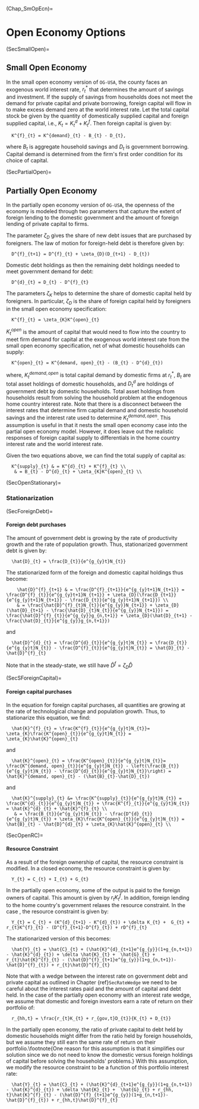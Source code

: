 (Chap_SmOpEcn)=
# Open Economy Options

(SecSmallOpen)=
## Small Open Economy
In the small open economy version of `OG-USA`, the county faces an exogenous world interest rate, $r^{*}_{t}$ that determines the amount of savings and investment.  If the supply of savings from households does not meet the demand for private capital and private borrowing, foreign capital will flow in to make excess demand zero at the world interest rate.  Let the total capital stock be given by the quantity of domestically supplied capital and foreign supplied capital, i.e., $K_{t}= K^{d}_{t}+K^{f}_{t}$.  Then foreign capital is given by:

```{math}
  K^{f}_{t} = K^{demand}_{t} - B_{t} - D_{t},
```

where $B_{t}$ is aggregate household savings and $D_{t}$ is government borrowing.  Capital demand is determined from the firm's first order condition for its choice of capital.

(SecPartialOpen)=
## Partially Open Economy

In the partially open economy version of `OG-USA`, the openness of the economy is modeled through two parameters that capture the extent of foreign lending to the domestic government and the amount of foreign lending of private capital to firms.


The parameter $\zeta_{D}$ gives the share of new debt issues that are purchased by foreigners.  The law of motion for foreign-held debt is therefore given by:

```{math}
  D^{f}_{t+1} = D^{f}_{t} + \zeta_{D}(D_{t+1} - D_{t})
```

Domestic debt holdings as then the remaining debt holdings needed to meet government demand for debt:

```{math}
  D^{d}_{t} = D_{t} - D^{f}_{t}
```


The parameters $\zeta_{K}$ helps to determine the share of domestic capital held by foreigners.  In particular, $\zeta_{D}$ is the share of foreign capital held by foreigners in the small open economy specification:

```{math}
  K^{f}_{t} = \zeta_{K}K^{open}_{t}
```

$K^{open}_{t}$ is the amount of capital that would need to flow into the country to meet firm demand for capital at the exogenous world interest rate from the small open economy specification, net of what domestic households can supply:

```{math}
  K^{open}_{t} = K^{demand, open}_{t} - (B_{t} - D^{d}_{t})
```

where, $K^{demand, open}_{t}$ is total capital demand by domestic firms at $r^
{*}_{t}$, $B_{t}$ are total asset holdings of domestic households, and $D^{d}_{t}$ are holdings of government debt by domestic households.  Total asset holdings from households result from solving the household problem at the endogenous home country interest rate.  Note that there is a disconnect between the interest rates that determine firm capital demand and domestic household savings and the interest rate used to determine $K^{demand, open}_{t}$.  This assumption is useful in that it nests the small open economy case into the partial open economy model.  However, it does leave out the realistic responses of foreign capital supply to differentials in the home country interest rate and the world interest rate.

Given the two equations above, we can find the total supply of capital as:

```{math}
  K^{supply}_{t} & = K^{d}_{t} + K^{f}_{t} \\
   & = B_{t} - D^{d}_{t} + \zeta_{K}K^{open}_{t} \\
```

(SecOpenStationary)=
### Stationarization

(SecForeignDebt)=
#### Foreign debt purchases

The amount of government debt is growing by the rate of productivity growth and the rate of population growth.  Thus, stationarized government debt is given by:

```{math}
  \hat{D}_{t} = \frac{D_{t}}{e^{g_{y}t}N_{t}}
```

The stationarized form of the foreign and domestic capital holdings thus become:

```{math}
    \hat{D}^{f}_{t+1} & = \frac{D^{f}_{t+1}}{e^{g_{y}t+1}N_{t+1}} = \frac{D^{f}_{t}}{e^{g_{y}t+1}N_{t+1}} + \zeta_{D}(\frac{D_{t+1}}{e^{g_{y}t+1}N_{t+1}} - \frac{D_{t}}{e^{g_{y}t+1}N_{t+1}}) \\
    & = \frac{\hat{D}^{f}_{t}N_{t}}{e^{g_{y}}N_{t+1}} + \zeta_{D}(\hat{D}_{t+1} - \frac{\hat{D}_{t}N_{t}}{e^{g_{y}}N_{t+1}}) = \frac{\hat{D}^{f}_{t}}{e^{g_{y}}g_{n,t+1}} + \zeta_{D}(\hat{D}_{t+1} - \frac{\hat{D}_{t}}{e^{g_{y}}g_{n,t+1}})
```

and

```{math}
  \hat{D}^{d}_{t} = \frac{D^{d}_{t}}{e^{g_{y}t}N_{t}} = \frac{D_{t}}{e^{g_{y}t}N_{t}} - \frac{D^{f}_{t}}{e^{g_{y}t}N_{t}} = \hat{D}_{t} - \hat{D}^{f}_{t}
```


Note that in the steady-state, we still have $\hat{D}^{f} = \zeta_{D}\hat{D}$

(SecSForeignCapital)=
#### Foreign capital purchases

In the equation for foreign capital purchases, all quantities are growing at the rate of technological change and population growth.  Thus, to stationarize this equation, we find:

```{math}
  \hat{K}^{f}_{t} = \frac{K^{f}_{t}}{e^{g_{y}t}N_{t}}= \zeta_{K}\frac{K^{open}_{t}}{e^{g_{y}t}N_{t}} = \zeta_{K}\hat{K}^{open}_{t}
```

and

```{math}
  \hat{K}^{open}_{t} = \frac{K^{open}_{t}}{e^{g_{y}t}N_{t}}= \frac{K^{demand, open}_{t}}{e^{g_{y}t}N_{t}} - \left(\frac{B_{t}}{e^{g_{y}t}N_{t}} - \frac{D^{d}_{t}}{e^{g_{y}t}N_{t}}\right) = \hat{K}^{demand, open}_{t} - (\hat{B}_{t}-\hat{D}_{t})
```

and

```{math}
  \hat{K}^{supply}_{t} &= \frac{K^{supply}_{t}}{e^{g_{y}t}N_{t}} = \frac{K^{d}_{t}}{e^{g_{y}t}N_{t}} + \frac{K^{f}_{t}}{e^{g_{y}t}N_{t}} = \hat{K}^{d}_{t} + \hat{K}^{f}_{t} \\
   & = \frac{B_{t}}{e^{g_{y}t}N_{t}} - \frac{D^{d}_{t}}{e^{g_{y}t}N_{t}} + \zeta_{K}\frac{K^{open}_{t}}{e^{g_{y}t}N_{t}} = \hat{B}_{t} - \hat{D}^{d}_{t} + \zeta_{K}\hat{K}^{open}_{t} \\
```

(SecOpenRC)=
#### Resource Constraint

As a result of the foreign ownership of capital, the resource constraint is modified.  In a closed economy, the resource constraint is given by:

```{math}
  Y_{t} = C_{t} + I_{t} + G_{t}
```

In the partially open economy, some of the output is paid to the foreign owners of capital.  This amount is given by $r_{t}K^{f}_{t}$.  In addition, foreign lending to the home country's government relaxes the resource constraint.  In the case , the resource constraint is given by:

```{math}
  Y_{t} = C_{t} + (K^{d}_{t+1} - K^{d}_{t}) + \delta K_{t} +  G_{t} + r_{t}K^{f}_{t} - (D^{f}_{t+1}-D^{f}_{t}) + rD^{f}_{t}
```

The stationarized version of this becomes:

```{math}
  \hat{Y}_{t} = \hat{C}_{t} + (\hat{K}^{d}_{t+1}e^{g_{y}}(1+g_{n,t+1}) - \hat{K}^{d}_{t}) + \delta \hat{K}_{t} +  \hat{G}_{t} + r_{t}\hat{K}^{f}_{t} - (\hat{D}^{f}_{t+1}e^{g_{y}}(1+g_{n,t+1})- \hat{D}^{f}_{t}) + r_{t}\hat{D}^{f}_{t}
```

Note that with a wedge between the interest rate on government debt and private capital as outlined in Chapter {ref}`SecRateWedge` we need to be careful about the interest rates paid and the amount of capital and debt held.  In the case of the partially open economy with an interest rate wedge, we assume that domestic and foreign investors earn a rate of return on their portfolio of:

```{math}
  r_{hh,t} = \frac{r_{t}K_{t} + r_{gov,t}D_{t}}{K_{t} + D_{t}}
```

In the partially open economy, the ratio of private capital to debt held by domestic households might differ from the ratio held by foreign households, but we assume they still earn the same rate of return on their portfolio.\footnote{One reason for this assumption is that it simplifies our solution since we do not need to know the domestic versus foreign holdings of capital before solving the households' problems.}  With this assumption, we modify the resource constraint to be a function of this portfolio interest rate:

```{math}
  \hat{Y}_{t} = \hat{C}_{t} + (\hat{K}^{d}_{t+1}e^{g_{y}}(1+g_{n,t+1}) - \hat{K}^{d}_{t}) + \delta \hat{K}_{t} +  \hat{G}_{t} + r_{hh, t}\hat{K}^{f}_{t} - (\hat{D}^{f}_{t+1}e^{g_{y}}(1+g_{n,t+1})- \hat{D}^{f}_{t}) + r_{hh,t}\hat{D}^{f}_{t}
```
